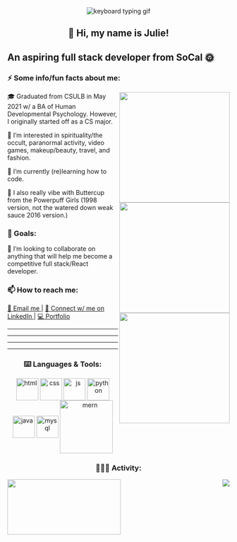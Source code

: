 <section align="center">
    <img src="https://media.tenor.com/D5QVYSPmpmAAAAAC/anime-keyboard-typing-keyboard-anime.gif" alt="keyboard typing gif"><br/>
    <h1>👋 Hi, my name is Julie!</h1>
</section>

## An aspiring full stack developer from SoCal 🌞

<section>
  <h3> ⚡️ Some info/fun facts about me: </h3>
  <img align= "right" src= https://www.icegif.com/wp-content/uploads/2022/06/icegif-499.gif width = 250>
  <p align= "left"> 🎓 Graduated from CSULB in May 2021 w/ a BA of Human Developmental Psychology. However, I originally started off as a CS major. </p> 
  <p align= "left"> 👀 I’m interested in spirituality/the occult, paranormal activity, video games, makeup/beauty, travel, and fashion. </p>
  <img align= "right" src= https://media.tenor.com/bE0Niveck2kAAAAC/powerpuff-girls.gif width = 250>
  <p align= "left"> 🌱 I’m currently (re)learning how to code. </p>
  <p align = "left"> 💚 I also really vibe with Buttercup from the Powerpuff Girls (1998 version, not the watered down weak sauce 2016 version.) </p>
</section>

<section>
  <h3 align= "center-left"> 🎯 Goals: </h3> <!-- find out how to have center left alignment -->
  <p align="left"> 💞️ I’m looking to collaborate on anything that will help me become a competitive full stack/React developer. </p>
  <img align = "right" src=https://devforum-uploads.s3.dualstack.us-east-2.amazonaws.com/uploads/original/4X/2/7/4/274d40f45b3f56a908c194f494eec2319ca3063b.gif width = 250>
</section>

<!-- find out how to add a line break here -->

<section>
  <h3> 📫 How to reach me: </h3>
  <a href= "mailto: juliechan03@gmail.com"> 📨 Email me </a> | <a href= "https://www.linkedin.com/in/juliechan2/"> 📱 Connect w/ me on LinkedIn </a> | <a href= "https://juliechan.vercel.app"> 💻 Portfolio</a>
  <!-- Make this link open a new tab -->
</section>

---
---
---
---
<section align="center">
  <h3 align="center"> ⌨️ Languages & Tools: </h3>
  <img align="center" src="https://www.notion.so/image/https%3A%2F%2Fcdn-icons-png.flaticon.com%2F512%2F1891%2F1891365.png?table=block&id=6c98cd5f-3bb3-42bd-b1a7-3615c4373c88&spaceId=7439bad4-bed9-4ad1-a443-7ab49d1df260&width=250&userId=a76d0a37-e3a1-45f9-b9f8-7766185a195d&cache=v2" width = 50 alt="html">
  <img align="center" src="https://www.notion.so/image/https%3A%2F%2Fcdn-icons-png.flaticon.com%2F512%2F1045%2F1045906.png?table=block&id=264f7145-4f0f-4109-9fbb-c034ab89c67a&spaceId=7439bad4-bed9-4ad1-a443-7ab49d1df260&width=250&userId=a76d0a37-e3a1-45f9-b9f8-7766185a195d&cache=v2" width = 50 alt="css">
  <img align="center" src="https://www.notion.so/image/https%3A%2F%2Fs3-us-west-2.amazonaws.com%2Fsecure.notion-static.com%2F5ab902a9-c6ee-4f0c-9b49-e61962375c9f%2Fjs1.png?table=block&id=1a469eae-feb1-42ec-843e-490b660f0fe7&spaceId=7439bad4-bed9-4ad1-a443-7ab49d1df260&width=250&userId=a76d0a37-e3a1-45f9-b9f8-7766185a195d&cache=v2" width = 50 alt="js">
  <img align="center" src="https://cdn-icons-png.flaticon.com/512/3098/3098090.png" width = 50 alt="python">
  <img align="center" src="https://cdn-icons-png.flaticon.com/128/1183/1183618.png" width = 50 alt="java">
  <img align="center" src="https://cdn-icons-png.flaticon.com/512/1199/1199129.png" width = 50 alt="mysql">
  <img align="center" src="https://upload.wikimedia.org/wikipedia/commons/9/94/MERN-logo.png" width = 120 alt="mern">
</section>
  
<section>
  <h3 align="center">👩🏻‍💻 Activity:</h3>
  <img align="left" src="https://github-readme-streak-stats.herokuapp.com?user=juliechan01&theme=synthwave&border_radius=5.5)](https://git.io/streak-stats)" width = 257 height = 125>
  <img align="right" src="https://github-readme-stats.vercel.app/api/top-langs/?username=juliechan01&hide=css&layout=compact&theme=synthwave">
</section>
